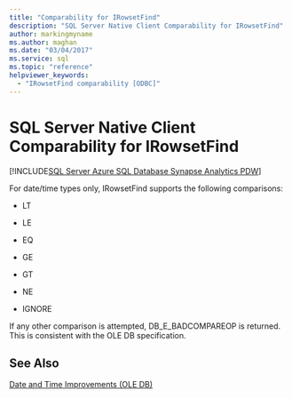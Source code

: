 ```yaml
---
title: "Comparability for IRowsetFind"
description: "SQL Server Native Client Comparability for IRowsetFind"
author: markingmyname
ms.author: maghan
ms.date: "03/04/2017"
ms.service: sql
ms.topic: "reference"
helpviewer_keywords:
  - "IRowsetFind comparability [ODBC]"
---
```

# SQL Server Native Client Comparability for IRowsetFind
[!INCLUDE[SQL Server Azure SQL Database Synapse Analytics PDW](../../includes/applies-to-version/sql-asdb-asdbmi-asa-pdw.md)]

  For date/time types only, IRowsetFind supports the following comparisons:  
  
-   LT  
  
-   LE  
  
-   EQ  
  
-   GE  
  
-   GT  
  
-   NE  
  
-   IGNORE  
  
 If any other comparison is attempted, DB_E_BADCOMPAREOP is returned. This is consistent with the OLE DB specification.  
  
## See Also  
 [Date and Time Improvements &#40;OLE DB&#41;](../../relational-databases/native-client-ole-db-date-time/date-and-time-improvements-ole-db.md)  
  
  

